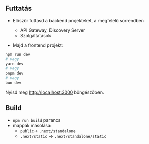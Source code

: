 ## Futtatás

- Először futtasd a backend projekteket, a megfelelő sorrendben

  - API Gateway, Discovery Server
  - Szolgáltatások

- Majd a frontend projekt:

```bash
npm run dev
# vagy
yarn dev
# vagy
pnpm dev
# vagy
bun dev
```

Nyisd meg [http://localhost:3000](http://localhost:3000) böngészőben.

## Build

- `npm run build` parancs
- mappák másolása
  - `public`-> `.next/standalone`
  - `.next/static` -> `.next/standalone/static`
